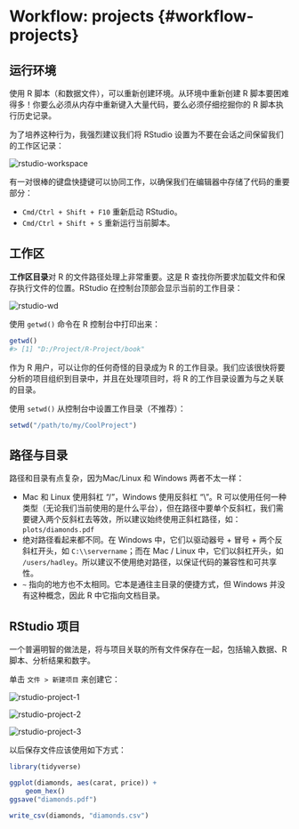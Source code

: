 # Workflow: projects {#workflow-projects}



## 运行环境

使用 R 脚本（和数据文件），可以重新创建环境。从环境中重新创建 R 脚本要困难得多！你要么必须从内存中重新键入大量代码，要么必须仔细挖掘你的 R 脚本执行历史记录。

为了培养这种行为，我强烈建议我们将 RStudio 设置为不要在会话之间保留我们的工作区记录：

![rstudio-workspace](https://d33wubrfki0l68.cloudfront.net/7fa44a5471d40025344176ede4169c5ad3159482/1577f/screenshots/rstudio-workspace.png)

有一对很棒的键盘快捷键可以协同工作，以确保我们在编辑器中存储了代码的重要部分：

- `Cmd/Ctrl + Shift + F10` 重新启动 RStudio。
- `Cmd/Ctrl + Shift + S` 重新运行当前脚本。

## 工作区

**工作区目录**对 R 的文件路径处理上非常重要。这是 R 查找你所要求加载文件和保存执行文件的位置。RStudio 在控制台顶部会显示当前的工作目录：

![rstudio-wd](https://d33wubrfki0l68.cloudfront.net/176fc11b0b484209bd77f13ab5116b8a0d7aa13a/2b6f7/screenshots/rstudio-wd.png)

使用 `getwd()` 命令在 R 控制台中打印出来：


```r
getwd()
#> [1] "D:/Project/R-Project/book"
```

作为 R 用户，可以让你的任何奇怪的目录成为 R 的工作目录。我们应该很快将要分析的项目组织到目录中，并且在处理项目时，将 R 的工作目录设置为与之关联的目录。

使用 `setwd()` 从控制台中设置工作目录（不推荐）：


```r
setwd("/path/to/my/CoolProject")
```

## 路径与目录

路径和目录有点复杂，因为Mac/Linux 和 Windows 两者不太一样：

- Mac 和 Linux 使用斜杠 “/”，Windows 使用反斜杠 “\”。R 可以使用任何一种类型（无论我们当前使用的是什么平台），但在路径中要单个反斜杠，我们需要键入两个反斜杠去等效，所以建议始终使用正斜杠路径，如：`plots/diamonds.pdf`
- 绝对路径看起来都不同。在 Windows 中，它们以驱动器号 + 冒号 + 两个反斜杠开头，如 `C:\\servername`；而在 Mac / Linux 中，它们以斜杠开头，如 `/users/hadley`。所以建议不使用绝对路径，以保证代码的兼容性和可共享性。
- `~` 指向的地方也不太相同。它本是通往主目录的便捷方式，但 Windows 并没有这种概念，因此 R 中它指向文档目录。

## RStudio 项目

一个普遍明智的做法是，将与项目关联的所有文件保存在一起，包括输入数据、R 脚本、分析结果和数字。

单击 `文件 > 新建项目` 来创建它：

![rstudio-project-1](https://d33wubrfki0l68.cloudfront.net/87562c4851bf4d0b0c8415dc9d6690493572e362/a6685/screenshots/rstudio-project-1.png)

![rstudio-project-2](https://d33wubrfki0l68.cloudfront.net/0fa791e2621be297cb9c5cac0b2802223e3d7714/57d89/screenshots/rstudio-project-2.png)

![rstudio-project-3](https://d33wubrfki0l68.cloudfront.net/dee6324df1f5c5121d1c1e9eed822ee52c87167b/1f325/screenshots/rstudio-project-3.png)

以后保存文件应该使用如下方式：


```r
library(tidyverse)

ggplot(diamonds, aes(carat, price)) +
    geom_hex()
ggsave("diamonds.pdf")

write_csv(diamonds, "diamonds.csv")
```

